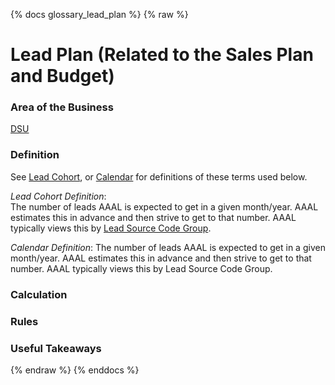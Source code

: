 {% docs glossary_lead_plan %}
{% raw %}

<a name="lead_plan"></a>
# Lead Plan (Related to the Sales Plan and Budget)

### Area of the Business
[DSU](#!/exposure/docs.business_glossary.glossary#DSU)

### Definition
See [Lead Cohort](#!/exposure/docs.business_glossary.glossary#lead_cohort_reports),
or [Calendar](#!/exposure/docs.business_glossary.glossary#calendar_reports)
for definitions of these terms used below. 

_Lead Cohort Definition_:  
The number of leads AAAL is expected to get in a given month/year. AAAL
estimates this in advance and then strive to get to that number. AAAL typically views this by 
[Lead Source Code Group](#!/exposure/docs.business_glossary.glossary#glossary_lead_source_code_group).

_Calendar Definition_: 
The number of leads AAAL is expected to get in a given month/year. AAAL
estimates this in advance and then strive to get to that number.
AAAL typically views this by Lead Source Code Group.

### Calculation


### Rules


### Useful Takeaways


{% endraw %}
{% enddocs %}